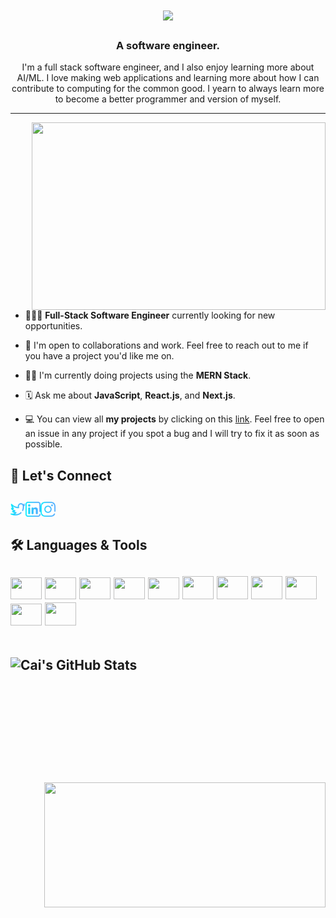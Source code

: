 <h1 align="center">
    <img src="https://readme-typing-svg.herokuapp.com/?lines=Hi+there!+👋;I'm+Cai!+🫠;Nice+to+meet+you!+😆&center=true&size=30&color=B75BF7">
</h1>
<h3 align="center">A software engineer.</h3>

<p align="center">I'm a full stack software engineer, and I also enjoy learning more about AI/ML. I love making web applications and learning more about how I can contribute to computing for the common good. I yearn to always learn more to become a better programmer and version of myself.</p>


---

<img align="right" width="470px" height="300px" src="https://media.giphy.com/media/Ah3zHH7hvsSB2/giphy.gif">

- 👨🏽‍💻   **Full-Stack Software Engineer** currently looking for new opportunities.

- 👥   I'm open to collaborations and work. Feel free to reach out to me if you have a project you'd like me on.

- 🥷🏽   I'm currently doing projects using the **MERN Stack**.

- 🗓   Ask me about **JavaScript**, **React.js**, and **Next.js**.

- 💻   You can view all **my projects** by clicking on this [link](https://github.com/CaiZhengTech?tab=repositories). Feel free to open an issue in any project if you spot a bug and I will try to fix it as soon as possible.

 <h2>📲  Let's Connect<h2>
 <a href="https://x.com/Kai_jellow">
  <img align="left" alt="Cai's Twitter" height="24px" src="https://raw.githubusercontent.com/CaiZhengTech/CaiZheng/main/x.png" />
 </a>
 <a href="https://www.linkedin.com/in/cai-zheng">
  <img align="left" alt="Cai's LinkedIn" height="24px" src="https://raw.githubusercontent.com/CaiZhengTech/CaiZheng/main/linkedin.png" />
 </a>
 <a href="https://www.instagram.com/kaii.zheng/">
  <img align="left" alt="Cai's Instagram" height="24px" src="https://raw.githubusercontent.com/CaiZhengTech/CaiZheng/main/instagram.png" />
   </a>
</br>
 
 <h2>🛠 Languages & Tools<h2>
 <p align="left">
 <img height="35" width="50" src="https://cdn.jsdelivr.net/gh/devicons/devicon/icons/html5/html5-plain-wordmark.svg" />
 <img height="35" width="50" src="https://cdn.jsdelivr.net/gh/devicons/devicon/icons/css3/css3-plain-wordmark.svg" />
 <img height="35" width="50" src="https://cdn.jsdelivr.net/gh/devicons/devicon/icons/git/git-original.svg" />
 <img height="35" width="50" src="https://cdn.jsdelivr.net/gh/devicons/devicon/icons/javascript/javascript-plain.svg" />
 <img height="35" width="50" src="https://cdn.jsdelivr.net/gh/devicons/devicon/icons/typescript/typescript-plain.svg" />
 <img height="37" width="50" src="https://cdn.jsdelivr.net/gh/devicons/devicon/icons/firebase/firebase-plain.svg" />
 <img height="37" width="50" src="https://cdn.jsdelivr.net/gh/devicons/devicon/icons/react/react-original.svg" />
 <img height="37" width="50" src="https://cdn.jsdelivr.net/gh/devicons/devicon/icons/tailwindcss/tailwindcss-original.svg" />
 <img height="37" width="50" src="https://cdn.jsdelivr.net/gh/devicons/devicon/icons/nextjs/nextjs-original.svg" />
 <img height="35" width="50" src="https://cdn.jsdelivr.net/gh/devicons/devicon/icons/nodejs/nodejs-original.svg" />
 <img height="37" width="50" src="https://cdn.jsdelivr.net/gh/devicons/devicon/icons/postgresql/postgresql-plain-wordmark.svg" />

                                                                                                                                          
 </p>
     
  </br>
   <div>      
  <img height="200" width="450" align="left" src="https://github-readme-stats-eight-theta.vercel.app/api?username=CaiZhengTech&show_icons=true&theme=gruvbox" alt="Cai's GitHub Stats"/>
  <img height="200" width="450" align="right" src="https://github-readme-stats.vercel.app/api/top-langs/?username=CaiZhengTech&theme=gruvbox&layout=compact"/>
</div>

</br>
  
